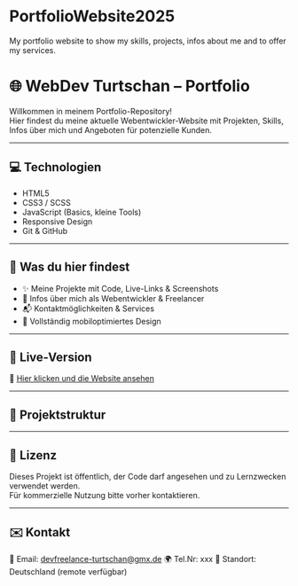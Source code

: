 # PortfolioWebsite2025
 My portfolio website to show my skills, projects, infos about me and to offer my services.

# 🌐 WebDev Turtschan – Portfolio

Willkommen in meinem Portfolio-Repository!  
Hier findest du meine aktuelle Webentwickler-Website mit Projekten, Skills, Infos über mich und Angeboten für potenzielle Kunden.

---

## 💻 Technologien

- HTML5  
- CSS3 / SCSS  
- JavaScript (Basics, kleine Tools)  
- Responsive Design  
- Git & GitHub

---

## 🧠 Was du hier findest

- ✨ Meine Projekte mit Code, Live-Links & Screenshots  
- 📜 Infos über mich als Webentwickler & Freelancer  
- 📬 Kontaktmöglichkeiten & Services  
- 📱 Vollständig mobiloptimiertes Design

---

## 🚀 Live-Version

🔗 [Hier klicken und die Website ansehen](https://webdevturtschan.github.io/PortfolioWebsite2025/)


---

## 📂 Projektstruktur



---

## 📝 Lizenz

Dieses Projekt ist öffentlich, der Code darf angesehen und zu Lernzwecken verwendet werden.  
Für kommerzielle Nutzung bitte vorher kontaktieren.

---

## ✉️ Kontakt

📧 Email: devfreelance-turtschan@gmx.de
🌍 Tel.Nr: xxx
📍 Standort: Deutschland (remote verfügbar)

